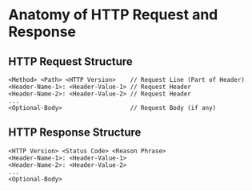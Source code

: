 # Anatomy of HTTP Request and Response

## HTTP Request Structure
```http
<Method> <Path> <HTTP Version>    // Request Line (Part of Header)
<Header-Name-1>: <Header-Value-1> // Request Header
<Header-Name-2>: <Header-Value-2> // Request Header
...
<Optional-Body>                   // Request Body (if any)
```

## HTTP Response Structure
```http
<HTTP Version> <Status Code> <Reason Phrase>
<Header-Name-1>: <Header-Value-1>
<Header-Name-2>: <Header-Value-2>
...
<Optional-Body>
```